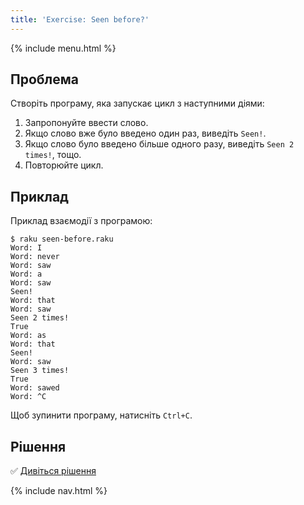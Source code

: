 ```yaml
---
title: 'Exercise: Seen before?'
---
```


{% include menu.html %}

## Проблема

Створіть програму, яка запускає цикл з наступними діями:

1. Запропонуйте ввести слово.
2. Якщо слово вже було введено один раз, виведіть `Seen!`.
3. Якщо слово було введено більше одного разу, виведіть `Seen 2 times!`, тощо.
3. Повторюйте цикл.

## Приклад

Приклад взаємодії з програмою:

```console
$ raku seen-before.raku
Word: I
Word: never
Word: saw
Word: a
Word: saw
Seen!
Word: that
Word: saw
Seen 2 times!
True
Word: as
Word: that
Seen!
Word: saw
Seen 3 times!
True
Word: sawed
Word: ^C
```

Щоб зупинити програму, натисніть `Ctrl+C`.

## Рішення

✅ [Дивіться рішення](solution)

{% include nav.html %}